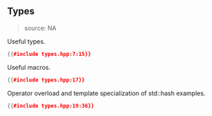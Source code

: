 ## Types

> source: NA

Useful types.

```cpp
{{#include types.hpp:7:15}}
```

Useful macros.

```cpp
{{#include types.hpp:17}}
```

Operator overload and template specialization of std::hash examples.

```cpp
{{#include types.hpp:19:36}}
```
